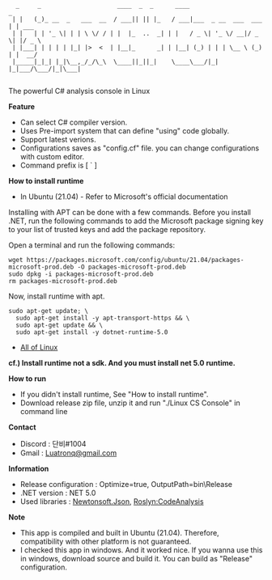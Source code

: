 ```
  _     _                     ____  _  _      ____                      _      
 | |   (_)_ __  _   ___  __  / ___|| || |_   / ___|___  _ __  ___  ___ | | ___ 
 | |   | | '_ \| | | \ \/ / | |  |_  ..  _| | |   / _ \| '_ \/ __|/ _ \| |/ _ \
 | |___| | | | | |_| |>  <  | |__|_      _| | |__| (_) | | | \__ \ (_) | |  __/
 |_____|_|_| |_|\__,_/_/\_\  \____||_||_|    \____\___/|_| |_|___/\___/|_|\___|
                                                                               
```

The powerful C# analysis console in Linux

**Feature**
- Can select C# compiler version.
- Uses Pre-import system that can define "using" code globally.
- Support latest verions.
- Configurations saves as "config.cf" file. you can change configurations with custom editor.
- Command prefix is [ \` ]

**How to install runtime**
- In Ubuntu (21.04) - Refer to Microsoft's official documentation

Installing with APT can be done with a few commands. Before you install .NET, run the following commands to add the Microsoft package signing key to your list of trusted keys and add the package repository.

Open a terminal and run the following commands:

```
wget https://packages.microsoft.com/config/ubuntu/21.04/packages-microsoft-prod.deb -O packages-microsoft-prod.deb
sudo dpkg -i packages-microsoft-prod.deb
rm packages-microsoft-prod.deb
```

Now, install runtime with apt.

```
sudo apt-get update; \
  sudo apt-get install -y apt-transport-https && \
  sudo apt-get update && \
  sudo apt-get install -y dotnet-runtime-5.0
```

- [All of Linux](https://docs.microsoft.com/en-us/dotnet/core/install/linux)

**cf.) Install runtime not a sdk. And you must install net 5.0 runtime.**

**How to run**
- If you didn't install runtime, See "How to install runtime".
- Download release zip file, unzip it and run "./Linux CS Console" in command line

**Contact**
- Discord : 단비#1004
- Gmail : Luatronq@gmail.com

**Information**
- Release configuration : Optimize=true, OutputPath=bin\Release
- .NET version : NET 5.0
- Used libraries : [Newtonsoft.Json](https://github.com/JamesNK/Newtonsoft.Json), [Roslyn:CodeAnalysis](https://github.com/dotnet/roslyn)

**Note**
- This app is compiled and built in Ubuntu (21.04). Therefore, compatibility with other platform is not guaranteed.
- I checked this app in windows. And it worked nice. If you wanna use this in windows, download source and build it. You can build as "Release" configuration.
